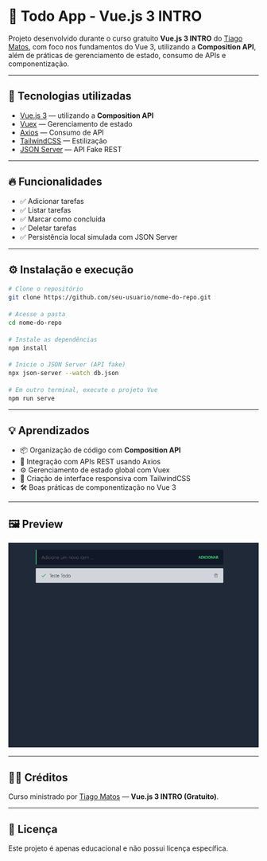 
# 📝 Todo App - Vue.js 3 INTRO

Projeto desenvolvido durante o curso gratuito **Vue.js 3 INTRO** do [Tiago Matos](https://tiagomatos.com.br/), com foco nos fundamentos do Vue 3, utilizando a **Composition API**, além de práticas de gerenciamento de estado, consumo de APIs e componentização.

---

## 🚀 Tecnologias utilizadas

- [Vue.js 3](https://vuejs.org/) — utilizando a **Composition API**
- [Vuex](https://vuex.vuejs.org/) — Gerenciamento de estado
- [Axios](https://axios-http.com/) — Consumo de API
- [TailwindCSS](https://tailwindcss.com/) — Estilização
- [JSON Server](https://github.com/typicode/json-server) — API Fake REST

---

## 🔥 Funcionalidades

- ✅ Adicionar tarefas
- ✅ Listar tarefas
- ✅ Marcar como concluída
- ✅ Deletar tarefas
- ✅ Persistência local simulada com JSON Server

---

## ⚙️ Instalação e execução

```bash
# Clone o repositório
git clone https://github.com/seu-usuario/nome-do-repo.git

# Acesse a pasta
cd nome-do-repo

# Instale as dependências
npm install

# Inicie o JSON Server (API fake)
npx json-server --watch db.json

# Em outro terminal, execute o projeto Vue
npm run serve
```

---

## 💡 Aprendizados

- 📦 Organização de código com **Composition API**
- 🔗 Integração com APIs REST usando Axios
- ⚙️ Gerenciamento de estado global com Vuex
- 🎨 Criação de interface responsiva com TailwindCSS
- 🛠️ Boas práticas de componentização no Vue 3

---

## 🖼️ Preview

![Projeto TODO](src/assets/img.png)

---

## 👨‍🏫 Créditos

Curso ministrado por [Tiago Matos](https://tiagomatos.com.br/) — **Vue.js 3 INTRO (Gratuito)**.

---

## 📝 Licença

Este projeto é apenas educacional e não possui licença específica.

